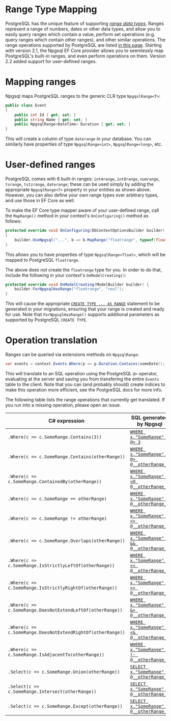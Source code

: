 # Range Type Mapping

PostgreSQL has the unique feature of supporting [*range data types*](https://www.postgresql.org/docs/current/static/rangetypes.html). Ranges represent a range of numbers, dates or other data types, and allow you to easily query ranges which contain a value, perform set operations (e.g. query ranges which contain other ranges), and other similar operations. The range operations supported by PostgreSQL are listed [in this page](https://www.postgresql.org/docs/current/static/functions-range.html). Starting with version 2.1, the Npgsql EF Core provider allows you to seemlessly map PostgreSQL's built-in ranges, and even perform operations on them. Version 2.2 added support for user-defined ranges.

# Mapping ranges

Npgsql maps PostgreSQL ranges to the generic CLR type `NpgqslRange<T>`:

```c#
public class Event
{
    public int Id { get; set; }
    public string Name { get; set; }
    public NpgsqlRange<DateTime> Duration { get; set; }
}
```

This will create a column of type `daterange` in your database. You can similarly have properties of type `NpgsqlRange<int>`, `NpgsqlRange<long>`, etc.

# User-defined ranges

PostgreSQL comes with 6 built-in ranges: `int4range`, `int8range`, `numrange`, `tsrange`, `tstzrange`, `daterange`; these can be used simply by adding the appropriate `NpgsqlRange<T>` property in your entities as shown above. However, you can also define your own range types over arbitrary types, and use those in EF Core as well.

To make the EF Core type mapper aware of your user-defined range, call the `MapRange()` method in your context's `OnConfiguring()` method as follows:
```c#
protected override void OnConfiguring(DbContextOptionsBuilder builder)
{
    builder.UseNpgsql("...", b => b.MapRange("floatrange", typeof(float)));
}
```

This allows you to have properties of type `NpgsqlRange<float>`, which will be mapped to PostgreSQL `floatrange`.

The above does *not* create the `floatrange` type for you. In order to do that, include the following in your context's `OnModelCreating()`:

```c#
protected override void OnModelCreating(ModelBuilder builder) {
    builder.ForNpgsqlHasRange("floatrange", "real");
}
```

This will cause the appropriate [`CREATE TYPE ... AS RANGE`](https://www.postgresql.org/docs/current/static/sql-createtype.html) statement to be generated in your migrations, ensuring that your range is created and ready for use. Note that `ForNpgsqlHasRange()` supports additional parameters as supported by PostgreSQL `CREATE TYPE`.

# Operation translation

Ranges can be queried via extensions methods on `NpgsqlRange`:

```c#
var events = context.Events.Where(p => p.Duration.Contains(someDate));
```

This will translate to an SQL operation using the PostgreSQL `@>` operator, evaluating at the server and saving you from transfering the entire `Events` table to the client. Note that you can (and probably should) create indices to make this operation more efficient, see the PostgreSQL docs for more info.

The following table lists the range operations that currently get translated. If you run into a missing operation, please open an issue.

| C# expression                                              | SQL generated by Npgsql |
|------------------------------------------------------------|-------------------------|
| `.Where(c => c.SomeRange.Contains(3))`                     | [`WHERE x."SomeRange" @> 3`](https://www.postgresql.org/docs/current/static/functions-range.html#RANGE-OPERATORS-TABLE)
| `.Where(c => c.SomeRange.Contains(otherRange))`            | [`WHERE x."SomeRange" @> @__otherRange_0`](https://www.postgresql.org/docs/current/static/functions-range.html#RANGE-OPERATORS-TABLE)
| `.Where(c => c.SomeRange.ContainedBy(otherRange))`         | [`WHERE x."SomeRange" <@ @__otherRange_0`](https://www.postgresql.org/docs/current/static/functions-range.html#RANGE-OPERATORS-TABLE)
| `.Where(c => c.SomeRange == otherRange)`                   | [`WHERE x."SomeRange" = @__otherRange_0`](https://www.postgresql.org/docs/current/static/functions-range.html#RANGE-OPERATORS-TABLE)
| `.Where(c => c.SomeRange != otherRange)`                   | [`WHERE x."SomeRange" <> @__otherRange_0`](https://www.postgresql.org/docs/current/static/functions-range.html#RANGE-OPERATORS-TABLE)
| `.Where(c => c.SomeRange.Overlaps(otherRange))`            | [`WHERE x."SomeRange" && @__otherRange_0`](https://www.postgresql.org/docs/current/static/functions-range.html#RANGE-OPERATORS-TABLE)
| `.Where(c => c.SomeRange.IsStrictlyLeftOf(otherRange))`    | [`WHERE x."SomeRange" << @__otherRange_0`](https://www.postgresql.org/docs/current/static/functions-range.html#RANGE-OPERATORS-TABLE)
| `.Where(c => c.SomeRange.IsStrictlyRightOf(otherRange))`   | [`WHERE x."SomeRange" >> @__otherRange_0`](https://www.postgresql.org/docs/current/static/functions-range.html#RANGE-OPERATORS-TABLE)
| `.Where(c => c.SomeRange.DoesNotExtendLeftOf(otherRange))` | [`WHERE x."SomeRange" &> @__otherRange_0`](https://www.postgresql.org/docs/current/static/functions-range.html#RANGE-OPERATORS-TABLE)
| `.Where(c => c.SomeRange.DoesNotExtendRightOf(otherRange))`| [`WHERE x."SomeRange" <& @__otherRange_0`](https://www.postgresql.org/docs/current/static/functions-range.html#RANGE-OPERATORS-TABLE)
| `.Where(c => c.SomeRange.IsAdjacentTo(otherRange))`        | [`WHERE x."SomeRange" -\|- @__otherRange_0`](https://www.postgresql.org/docs/current/static/functions-range.html#RANGE-OPERATORS-TABLE)
| `.Select(c => c.SomeRange.Union(otherRange))`               | [`SELECT x."SomeRange" + @__otherRange_0`](https://www.postgresql.org/docs/current/static/functions-range.html#RANGE-OPERATORS-TABLE)
| `.Select(c => c.SomeRange.Intersect(otherRange))`           | [`SELECT x."SomeRange" * @__otherRange_0`](https://www.postgresql.org/docs/current/static/functions-range.html#RANGE-OPERATORS-TABLE)
| `.Select(c => c.SomeRange.Except(otherRange))`              | [`SELECT x."SomeRange" - @__otherRange_0`](https://www.postgresql.org/docs/current/static/functions-range.html#RANGE-OPERATORS-TABLE)

